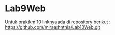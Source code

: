 # Lab9Web

Untuk praktkm 10 linknya ada di repository berikut : https://github.com/miraashntnia/Lab10Web.git
